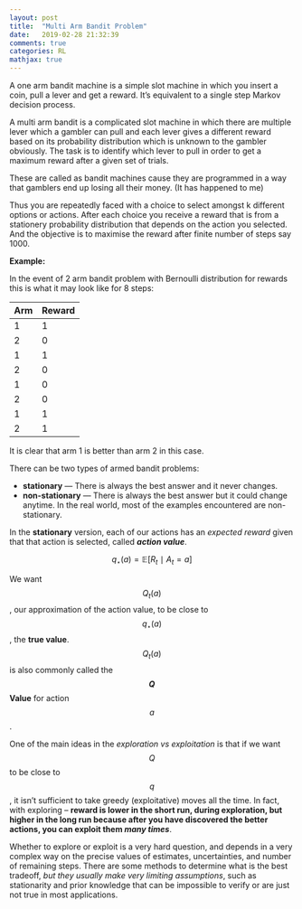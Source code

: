 ```yaml
---
layout: post
title:  "Multi Arm Bandit Problem"
date:   2019-02-28 21:32:39
comments: true
categories: RL
mathjax: true
---
```


A one arm bandit machine is a simple slot machine in which you insert a coin, pull a lever and get a reward. It’s equivalent to a single step Markov decision process. 

A multi arm bandit is a complicated slot machine in which there are multiple lever which a gambler can pull and each lever gives a different reward based on its probability distribution which is unknown to the gambler obviously.  The task is to identify which lever to pull in order to get a maximum reward after a given set of trials. 

These are called as bandit machines cause they are programmed in a way that gamblers end up losing all their money. (It has happened to me)

Thus you are repeatedly faced with a choice to select amongst k different options or actions. After each choice you receive a reward that is from a stationery probability distribution that depends on the action you selected. And the objective is to maximise the reward after finite number of steps say 1000. 

**Example:**

In the event of 2 arm bandit problem with Bernoulli distribution for rewards this is what it may look like for 8 steps: 
 
Arm | Reward 
--- | --- 
1 | 1
2 | 0
1| 1
2 | 0
1 | 0
2 | 0
1| 1
2 | 1

It is clear that arm 1 is better than arm 2 in this case. 

There can be two types of armed bandit problems:
* **stationary** — There is always the best answer and it never changes.
* **non-stationary** — There is always the best answer but it could change anytime.
In the real world, most of the examples encountered are non-stationary. 

In the **stationary** version, each of our actions has an *expected reward* given that that action is selected, called ***action value***.

$$q_\star(a) = \mathbb{E}[R_t \ \mid \ A_t = a]$$

We want $$Q_t(a)$$, our approximation of the action value, to be close to $$q_\star(a)$$, the **true value**.  $$Q_t(a)$$ is also commonly called the **$$Q$$ Value** for action $$a$$.

One of the main ideas in the *exploration vs exploitation* is that if we want $$Q$$ to be close to $$q$$, it isn’t sufficient to take greedy (exploitative) moves all the time. In fact, with exploring – **reward is lower in the short run, during exploration, but higher in the long run because after you have discovered the better actions, you can exploit them *many times***.

Whether to explore or exploit is a very hard question, and depends in a very complex way on the precise values of estimates, uncertainties, and number of remaining steps. There are some methods to determine what is the best tradeoff, *but they usually make very limiting assumptions*, such as stationarity and prior knowledge that can be impossible to verify or are just not true in most applications.
